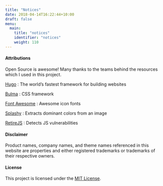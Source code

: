 ```yaml
---
title: "Notices"
date: 2018-04-14T16:22:44+10:00
draft: false
menu:
  main:
    title: "notices"
    identifier: "notices"
    weight: 110
---
```


#### Attributions

Open Source is awesome! Many thanks to the teams behind the resources which I used in this project. 

[Hugo](http://www.gohugo.io)
: The world’s fastest framework for building websites

[Bulma](https://bulma.io/)
: CSS framework

[Font Awesome](https://fontawesome.com/)
: Awesome icon fonts

[Splashy](https://github.com/microlinkhq/splashy)
: Extracts dominant colors from an image

[RetireJS](https://github.com/RetireJS/retire.js)
: Detects JS vulnerabilities

#### Disclaimer

Product names, company names, and theme names referenced in this website are properties and either registered trademarks or trademarks of their respective owners. 


#### License 

This project is licensed under the [MIT License](https://opensource.org/licenses/MIT).